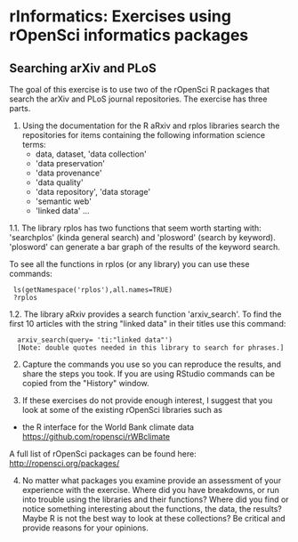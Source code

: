 # rInformatics: Exercises using rOpenSci informatics packages

## Searching arXiv and PLoS

The goal of this exercise is to use two of the rOpenSci R packages
that search the arXiv and PLoS journal repositories. The exercise has
three parts.

1. Using the documentation for the R aRxiv and rplos libraries search
the repositories for items containing the following information
science terms:
	- data, dataset, 'data collection'
	- 'data preservation'
	- 'data provenance'
	- 'data quality'
	- 'data repository', 'data storage'
	- 'semantic web'
	- 'linked data'
	...

1.1. The library rplos has two functions that seem worth starting
with: 'searchplos' (kinda general search) and 'plosword' (search by
keyword). 'plosword' can generate a bar graph of the results of the
keyword search.

To see all the functions in rplos (or any library) you can use these
commands:

     ls(getNamespace('rplos'),all.names=TRUE)
     ?rplos

1.2. The library aRxiv provides a search function 'arxiv_search'. To
find the first 10 articles with the string "linked data" in their
titles use this command:

      arxiv_search(query= 'ti:"linked data"')
      [Note: double quotes needed in this library to search for phrases.]


2. Capture the commands you use so you can reproduce the results, and
share the steps you took. If you are using RStudio commands can be
copied from the "History" window.


3. If these exercises do not provide enough interest, I suggest that
you look at some of the existing rOpenSci libraries such as
  - the R interface for the World Bank climate data
    https://github.com/ropensci/rWBclimate

A full list of rOpenSci packages can be found here:
  http://ropensci.org/packages/

4. No matter what packages you examine provide an assessment of your
experience with the exercise. Where did you have breakdowns, or run
into trouble using the libraries and their functions? Where did you
find or notice something interesting about the functions, the data,
the results? Maybe R is not the best way to look at these collections?
Be critical and provide reasons for your opinions.
